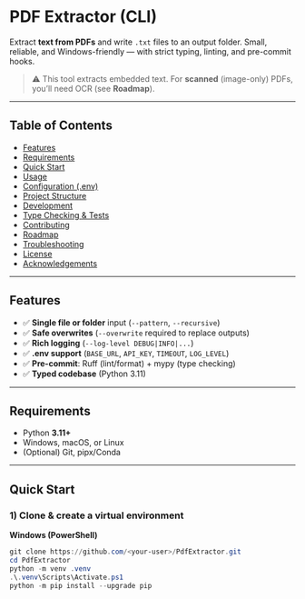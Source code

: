 # PDF Extractor (CLI)



Extract **text from PDFs** and write `.txt` files to an output folder.
Small, reliable, and Windows-friendly — with strict typing, linting, and pre-commit hooks.

> ⚠️ This tool extracts embedded text. For **scanned** (image-only) PDFs, you’ll need OCR (see **Roadmap**).

---

## Table of Contents

- [Features](#features)
- [Requirements](#requirements)
- [Quick Start](#quick-start)
- [Usage](#usage)
- [Configuration (.env)](#configuration-env)
- [Project Structure](#project-structure)
- [Development](#development)
- [Type Checking & Tests](#type-checking--tests)
- [Contributing](#contributing)
- [Roadmap](#roadmap)
- [Troubleshooting](#troubleshooting)
- [License](#license)
- [Acknowledgements](#acknowledgements)

---

## Features

- ✅ **Single file or folder** input (`--pattern`, `--recursive`)
- ✅ **Safe overwrites** (`--overwrite` required to replace outputs)
- ✅ **Rich logging** (`--log-level DEBUG|INFO|...`)
- ✅ **.env support** (`BASE_URL`, `API_KEY`, `TIMEOUT`, `LOG_LEVEL`)
- ✅ **Pre-commit**: Ruff (lint/format) + mypy (type checking)
- ✅ **Typed codebase** (Python 3.11)

---

## Requirements

- Python **3.11+**
- Windows, macOS, or Linux
- (Optional) Git, pipx/Conda

---

## Quick Start

### 1) Clone & create a virtual environment

**Windows (PowerShell)**
```powershell
git clone https://github.com/<your-user>/PdfExtractor.git
cd PdfExtractor
python -m venv .venv
.\.venv\Scripts\Activate.ps1
python -m pip install --upgrade pip
